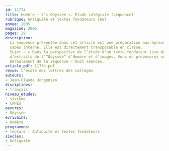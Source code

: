 ```yaml
---
id: 11774
title: Homère – l’« Odyssée ». Étude intégrale (séquence)
rubrique: Antiquité et textes fondateurs [6e]
annee: 2005
magazine: 2006
pages: 29
description: 
  La séquence présentée dans cet article est une préparation aux épreuves de didactique du
  Capes interne. Elle est directement transposable en classe.
  Sujet – « Dans la perspective de l’étude d’un texte fondateur issu de l’héritage antique en classe de sixième, vous entreprendrez l’étude
  d’extraits de l’”Odyssée” d’Homère et d’images. Vous en proposerez une exploitation didactique sous la forme d’un projet de séquence incluant une séance d’étude de la langue. »
  Déroulement de la séquence – huit séances.
article_pdf: 11774.pdf
revue: L’école des lettres des collèges
auteurs:
- Jean-Claude Jorgensen
disciplines:
- français
niveau_etudes:
- sixième
- CAPES
oeuvres:
- Odyssée
ecrivains:
- Homère
programmes:
- lecture - Antiquité et textes fondateurs
siecles:
- Antiquité
---
```

